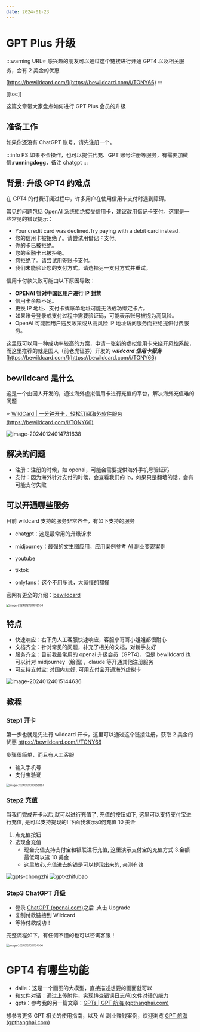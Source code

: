 ```yaml
---
date: 2024-01-23
---
```


# GPT Plus 升级

:::warning URL⭐️
感兴趣的朋友可以通过这个链接进行开通 GPT4 以及相关服务，会有 2 美金的优惠

[https://bewildcard.com/](https://bewildcard.com/i/TONY66)
:::

[[toc]]

这篇文章带大家盘点如何进行 GPT Plus 会员的升级

## 准备工作

如果你还没有 ChatGPT 账号，请先注册一个。

:::info
PS:如果不会操作，也可以提供代充、GPT 账号注册等服务，有需要加微信:**runningdogg**，备注 chatgpt
:::

## 背景: 升级 GPT4 的难点

在 GPT4 的付费订阅过程中，许多用户在使用信用卡支付时遇到障碍。

常见的问题包括 OpenAI 系统拒绝接受信用卡，建议改用借记卡支付。这里是一些常见的错误提示：

- Your credit card was declined.Try paying with a debit card instead.
- 您的信用卡被拒绝了。请尝试用借记卡支付。
- 你的卡已被拒绝。
- 您的金融卡已被拒绝。
- 您拒绝了。请尝试用签账卡支付。
- 我们未能验证您的支付方式。请选择另一支付方式并重试。

信用卡付款失败可能由以下原因导致：

- **OPENAI 针对中国区用户进行 IP 封禁**
- 信用卡余额不足。
- 更换 IP 地址、支付卡或账单地址可能无法成功绑定卡片。
- 如果账号登录或支付过程中需要验证码，可能表示账号被视为高风险。
- OpenAI 可能因用户违反政策或从高风险 IP 地址访问服务而拒绝提供付费服务。

这里既可以用一种成功率较高的方案，申请一张新的虚拟信用卡来绕开风控系统，而这里推荐的就是国人（前老虎证券）开发的 **_wildcard 信用卡服务_** [https://bewildcard.com/](https://bewildcard.com/i/TONY66)

## bewildcard 是什么

这是一个由国人开发的，通过海外虚拟信用卡进行充值的平台，解决海外充值难的问题

⭐️ [WildCard | 一分钟开卡，轻松订阅海外软件服务 (https://bewildcard.com/i/TONY66)](https://bewildcard.com/i/TONY66)

![image-20240124014731638](https://chatrepo.top/image-20240124014731638.png)

## 解决的问题

- 注册：注册的时候，如 openai，可能会需要提供海外手机号验证码
- 支付：因为海外针对支付的时候，会查看我们的 ip，如果只是翻墙的话，会有可能支付失败

## 可以开通哪些服务

目前 wildcard 支持的服务非常齐全，有如下支持的服务

- chatgpt：这是最常用的升级诉求
- midjourney：最强的文生图应用，应用案例参考 [AI 副业变现案例](./gpt-money)

- youtube
- tiktok
- onlyfans：这个不用多说，大家懂的都懂

官网有更全的介绍：[bewildcard](https://bewildcard.com/i/TONY66)

<img src="https://image.chatrepo.top/202401270116603.png" alt="image-20240127011616534" style="zoom:50%;" />

## 特点

- 快速响应：右下角人工客服快速响应，客服小哥哥小姐姐都很耐心
- 文档齐全：针对常见的问题，补充了相关的文档，对新手友好
- 服务齐全：目前我最常用的 openai 升级会员（GPT4），但是 bewildcard 也可以针对 midjourney（绘图），claude 等开通其他注册服务
- 可支持支付宝: 对国内友好, 可用支付宝开通海外虚拟卡

![image-20240124015144636](https://chatrepo.top/image-20240124015144636.png)

## 教程

### Step1 开卡

第一步也就是先进行 wildcard 开卡，这里可以通过这个链接注册，获取 2 美金的优惠 https://bewildcard.com/i/TONY66

步骤很简单，而且有人工客服

- 输入手机号
- 支付宝验证

<img src="https://image.chatrepo.top/202401270107666.png" alt="image-20240127010656867" style="zoom:50%;" />

### Step2 充值

当我们完成开卡以后,就可以进行充值了, 充值的按钮如下, 这里可以支持支付宝进行充值, 是可以支持提现的! 下面我演示如何充值 10 美金

1. 点充值按钮
2. 选现金充值
   - 现金充值支持支付宝和银联进行充值, 这里演示支付宝的充值方式 3.金额最低可以选 10 美金
   - 这里放心,充值进去的钱是可以提现出来的, 亲测有效

![gpts-chongzhi](https://chatrepo.top/gpts-chongzhi.png)
![gpt-zhifubao](https://chatrepo.top/gpts-zhifubao.png)

### Step3 ChatGPT 升级

- 登录 [ChatGPT (openai.com)](https://chat.openai.com/)之后 ,点击 Upgrade
- 复制付款链接到 Wildcard
- 等待付款成功！

完整流程如下，有任何不懂的也可以咨询客服！

<img src="https://image.chatrepo.top/202401270111627.png" alt="image-20240127011124500" style="zoom:50%;" />

# GPT4 有哪些功能

- dalle：这是一个画图的大模型，直接描述想要的画面就可以
- 和文件对话：通过上传附件，实现排查错误日志/和文件对话的能力
- gpts：参考我的另一篇文章：[GPTs | GPT 航海 (gpthanghai.com)](https://gpthanghai.com/posts/gpt/gpts.html)

想参考更多 GPT 相关的使用指南，以及 AI 副业赚钱案例，欢迎浏览 [GPT 航海 (gpthanghai.com)](https://gpthanghai.com/)
